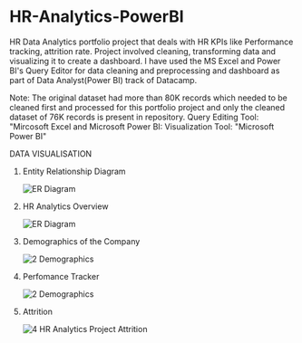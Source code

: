 # HR-Analytics-PowerBI

HR Data Analytics portfolio project that deals with HR KPIs like Performance tracking, attrition rate. Project involved cleaning, transforming data and visualizing it to create a dashboard. I have used the MS Excel and Power BI's Query Editor for data cleaning and preprocessing and dashboard as part of Data Analyst(Power BI) track of Datacamp.

Note: The original dataset had more than 80K records which needed to be cleaned first and processed for this portfolio project and only the cleaned dataset of 76K records is present in repository.
Query Editing Tool: "Mircosoft Excel and Microsoft Power BI:
Visualization Tool: "Microsoft Power BI"

DATA VISUALISATION

1. Entity Relationship Diagram

   ![ER Diagram](https://github.com/user-attachments/assets/3f48d409-a887-45e8-98c5-bd27770b2533)


2. HR Analytics Overview

   ![ER Diagram](https://github.com/user-attachments/assets/a4d349f2-8765-472d-bc8c-fb22c5993817)

3. Demographics of the Company
   
   ![2  Demographics](https://github.com/user-attachments/assets/1e43681e-9060-4891-a4d2-4b88f2f54987)

4. Perfomance Tracker

   ![2  Demographics](https://github.com/user-attachments/assets/e6dd3570-8861-4cb4-a9b8-440a35990d7b)

5. Attrition

   ![4  HR Analytics Project Attrition](https://github.com/user-attachments/assets/50a37983-bcc1-4218-b529-f2e3bca5a888)


